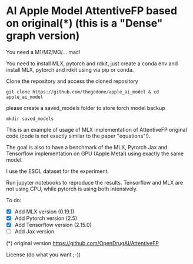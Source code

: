 # AI Apple Model AttentiveFP based on original(*) (this is a "Dense" graph version)

You need a M1/M2/M3/... mac!

You need to install MLX, pytorch and rdkit, just create a conda env and install MLX, pytorch and rdkit using via pip or conda.

Clone the repository and access the cloned repository 
````
git clone https://github.com/thegodone/apple_ai_model & cd apple_ai_model
````

please create a saved_models folder to store torch model backup 
````
mkdir saved_models
````

This is an example of usage of MLX implementation of AttentiveFP original code (code is not exactly similar to the paper "equations"!).

The goal is also to have a benchmark of the MLX, Pytorch Jax and Tensorflow implementation on GPU (Apple Metal) using exactly the same model.

I use the ESOL dataset for the experiment.

Run jupyter notebooks to reproduce the results. Tensorflow and MLX are not using CPU, while pytorch is using both intensively.

To do:
- [x] Add MLX version (0.19.1)
- [x] Add Pytorch version (2.5)
- [x] Add Tensorflow version (2.15.0)
- [ ] Add Jax version

(*) original version https://github.com/OpenDrugAI/AttentiveFP

License (do what you want ;-))
